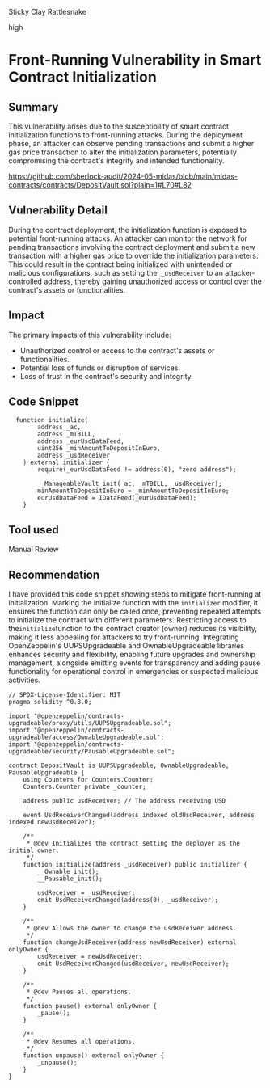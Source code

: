 Sticky Clay Rattlesnake

high

# Front-Running Vulnerability in Smart Contract Initialization

## Summary
This vulnerability arises due to the susceptibility of smart contract initialization functions to front-running attacks. During the deployment phase, an attacker can observe pending transactions and submit a higher gas price transaction to alter the initialization parameters, potentially compromising the contract's integrity and intended functionality.

https://github.com/sherlock-audit/2024-05-midas/blob/main/midas-contracts/contracts/DepositVault.sol?plain=1#L70#L82

## Vulnerability Detail
During the contract deployment, the initialization function is exposed to potential front-running attacks. An attacker can monitor the network for pending transactions involving the contract deployment and submit a new transaction with a higher gas price to override the initialization parameters. This could result in the contract being initialized with unintended or malicious configurations, such as setting the` _usdReceiver` to an attacker-controlled address, thereby gaining unauthorized access or control over the contract's assets or functionalities.

## Impact
The primary impacts of this vulnerability include:
- Unauthorized control or access to the contract's assets or functionalities.
- Potential loss of funds or disruption of services.
- Loss of trust in the contract's security and integrity.

## Code Snippet

```solidity
  function initialize(
        address _ac,
        address _mTBILL,
        address _eurUsdDataFeed,
        uint256 _minAmountToDepositInEuro,
        address _usdReceiver
    ) external initializer {
        require(_eurUsdDataFeed != address(0), "zero address");

        __ManageableVault_init(_ac, _mTBILL, _usdReceiver);
        minAmountToDepositInEuro = _minAmountToDepositInEuro;
        eurUsdDataFeed = IDataFeed(_eurUsdDataFeed);
    }

```
## Tool used

Manual Review

## Recommendation
I have provided this code snippet showing steps to mitigate front-running at initialization. Marking the initialize function with the `initializer` modifier, it ensures the function can only be called once, preventing repeated attempts to initialize the contract with different parameters. Restricting access to the` initialize `function to the contract creator (owner) reduces its visibility, making it less appealing for attackers to try front-running. Integrating OpenZeppelin's UUPSUpgradeable and OwnableUpgradeable libraries enhances security and flexibility, enabling future upgrades and ownership management, alongside emitting events for transparency and adding pause functionality for operational control in emergencies or suspected malicious activities.
```solidity
// SPDX-License-Identifier: MIT
pragma solidity ^0.8.0;

import "@openzeppelin/contracts-upgradeable/proxy/utils/UUPSUpgradeable.sol";
import "@openzeppelin/contracts-upgradeable/access/OwnableUpgradeable.sol";
import "@openzeppelin/contracts-upgradeable/security/PausableUpgradeable.sol";

contract DepositVault is UUPSUpgradeable, OwnableUpgradeable, PausableUpgradeable {
    using Counters for Counters.Counter;
    Counters.Counter private _counter;

    address public usdReceiver; // The address receiving USD

    event UsdReceiverChanged(address indexed oldUsdReceiver, address indexed newUsdReceiver);

    /**
     * @dev Initializes the contract setting the deployer as the initial owner.
     */
    function initialize(address _usdReceiver) public initializer {
        __Ownable_init();
        __Pausable_init();

        usdReceiver = _usdReceiver;
        emit UsdReceiverChanged(address(0), _usdReceiver);
    }

    /**
     * @dev Allows the owner to change the usdReceiver address.
     */
    function changeUsdReceiver(address newUsdReceiver) external onlyOwner {
        usdReceiver = newUsdReceiver;
        emit UsdReceiverChanged(usdReceiver, newUsdReceiver);
    }

    /**
     * @dev Pauses all operations.
     */
    function pause() external onlyOwner {
        _pause();
    }

    /**
     * @dev Resumes all operations.
     */
    function unpause() external onlyOwner {
        _unpause();
    }
}

```